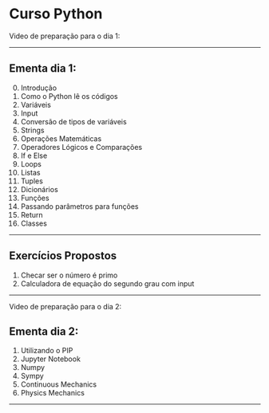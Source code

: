 # Curso Python

Video de preparação para o dia 1:

---

## Ementa dia 1:

0. Introdução
1. Como o Python lê os códigos
2. Variáveis
3. Input
4. Conversão de tipos de variáveis
5. Strings
6. Operações Matemáticas
7. Operadores Lógicos e Comparações
8. If e Else
9. Loops
10. Listas
11. Tuples
12. Dicionários
13. Funções
14. Passando parâmetros para funções
15. Return
16. Classes

---
## Exercícios Propostos

1. Checar ser o número é primo
2. Calculadora de equação do segundo grau com input

---

Video de preparação para o dia 2:

## Ementa dia 2:

1. Utilizando o PIP
2. Jupyter Notebook
3. Numpy
4. Sympy
5. Continuous Mechanics
6. Physics Mechanics

---

